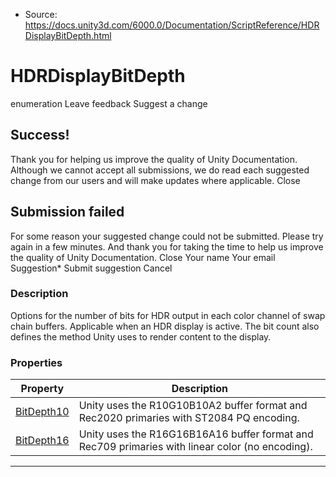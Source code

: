 * Source: https://docs.unity3d.com/6000.0/Documentation/ScriptReference/HDRDisplayBitDepth.html

# HDRDisplayBitDepth
enumeration
Leave feedback
Suggest a change
## Success!
Thank you for helping us improve the quality of Unity Documentation. Although we cannot accept all submissions, we do read each suggested change from our users and will make updates where applicable.
Close
## Submission failed
For some reason your suggested change could not be submitted. Please <a>try again</a> in a few minutes. And thank you for taking the time to help us improve the quality of Unity Documentation.
Close
Your name Your email Suggestion* Submit suggestion
Cancel
### Description
Options for the number of bits for HDR output in each color channel of swap chain buffers. Applicable when an HDR display is active.
The bit count also defines the method Unity uses to render content to the display.
### Properties
Property | Description  
---|---  
[BitDepth10](https://docs.unity3d.com/6000.0/Documentation/ScriptReference/HDRDisplayBitDepth.BitDepth10.html) | Unity uses the R10G10B10A2 buffer format and Rec2020 primaries with ST2084 PQ encoding.  
[BitDepth16](https://docs.unity3d.com/6000.0/Documentation/ScriptReference/HDRDisplayBitDepth.BitDepth16.html) | Unity uses the R16G16B16A16 buffer format and Rec709 primaries with linear color (no encoding).  
* * *
